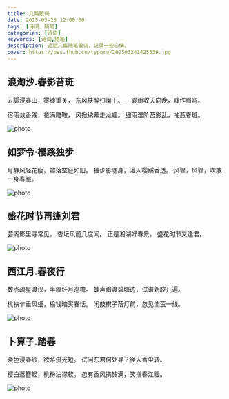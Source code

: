 ```yaml
---
title: 几篇散词
date: 2025-03-23 12:00:00
tags: [诗词、随笔]
categories: [诗词]
keywords: [诗词,随笔]
description: 近期几篇随笔散词，记录一些心情。
cover: https://oss.fhub.cn/typora/202503241425539.jpg
---
```


## 浪淘沙.春影苔斑

云脚浸春山，雾锁重关，
东风扶醉扫阑干。
一霎雨收天向晚，峰作眉弯。

宿雨敛香残，花满雕鞍，
风掀绣幕走龙蟠。
细雨湿阶苔影乱，袖惹春斑。

![photo](https://oss.fhub.cn/typora/202503241434655.jpg)

## 如梦令·樱蹊独步

月静风轻花瘦，瓣落空庭如旧。
独步影随身，漫入樱蹊香透。
风骤，风骤，吹散一身春皱。

![photo](https://oss.fhub.cn/typora/202503241434657.jpg)

## 盛花时节再逢刘君

芸阁影里寻常见，
杏坛风前几度闻。
正是湘湖好春景，
盛花时节又逢君。

![photo](https://oss.fhub.cn/typora/202503241434653.jpg)

## 西江月.春夜行

数点疏星渡汉，半痕纤月巡檐。
蛙声暗渡碧塘边，试谱新腔几遍。

桃袂乍垂风细，榆钱暗买春恬。
闲敲棋子落灯前，忽见流萤一线。

![photo](https://oss.fhub.cn/typora/202503241434654.jpg)

## 卜算子.踏春

晓色浸春纱，欲系流光短。
试问东君何处寻？径入香尘转。

樱白落簪轻，桃粉沾襟软。
忽有香风携铃满，笑指春江暖。

![photo](https://oss.fhub.cn/typora/202503241434656.jpg)
